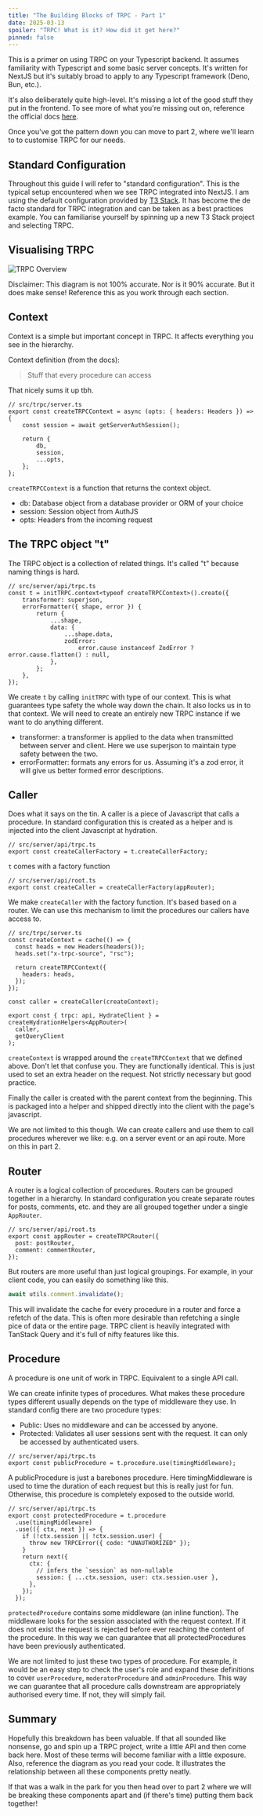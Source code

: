 ```yaml
---
title: "The Building Blocks of TRPC - Part 1"
date: 2025-03-13
spoiler: "TRPC! What is it? How did it get here?"
pinned: false
---
```


This is a primer on using TRPC on your Typescript backend. It assumes familiarity with Typescript and some basic server concepts. It's written for NextJS but it's suitably broad to apply to any Typescript framework (Deno, Bun, etc.).

It's also deliberately quite high-level. It's missing a lot of the good stuff they put in the frontend. To see more of what you're missing out on, reference the official docs [here](https://trpc.io/docs/concepts).

Once you've got the pattern down you can move to part 2, where we'll learn to to customise TRPC for our needs.

## Standard Configuration

Throughout this guide I will refer to "standard configuration". This is the typical setup encountered when we see TRPC integrated into NextJS. I am using the default configuration provided by [T3 Stack](https://create.t3.gg/). It has become the de facto standard for TRPC integration and can be taken as a best practices example. You can familiarise yourself by spinning up a new T3 Stack project and selecting TRPC.

## Visualising TRPC

![TRPC Overview](./img/trpc.png)

Disclaimer: This diagram is not 100% accurate. Nor is it 90% accurate. But it does make sense! Reference this as you work through each section.

## Context

Context is a simple but important concept in TRPC. It affects everything you see in the hierarchy.

Context definition (from the docs):

> Stuff that every procedure can access

That nicely sums it up tbh.

```ts: src/trpc/server.ts
// src/trpc/server.ts
export const createTRPCContext = async (opts: { headers: Headers }) => {
	const session = await getServerAuthSession();

	return {
		db,
		session,
		...opts,
	};
};
```

`createTRPCContext` is a function that returns the context object.

- db: Database object from a database provider or ORM of your choice
- session: Session object from AuthJS
- opts: Headers from the incoming request

## The TRPC object "t"

The TRPC object is a collection of related things. It's called "t" because naming things is hard.

```ts: src/server/api/trpc.ts
// src/server/api/trpc.ts
const t = initTRPC.context<typeof createTRPCContext>().create({
	transformer: superjson,
	errorFormatter({ shape, error }) {
		return {
			...shape,
			data: {
				...shape.data,
				zodError:
					error.cause instanceof ZodError ? error.cause.flatten() : null,
			},
		};
	},
});
```

We create `t` by calling `initTRPC` with type of our context. This is what guarantees type safety the whole way down the chain. It also locks us in to that context. We will need to create an entirely new TRPC instance if we want to do anything different.

- transformer: a transformer is applied to the data when transmitted between server and client. Here we use superjson to maintain type safety between the two.
- errorFormatter: formats any errors for us. Assuming it's a zod error, it will give us better formed error descriptions.

## Caller

Does what it says on the tin. A caller is a piece of Javascript that calls a procedure. In standard configuration this is created as a helper and is injected into the client Javascript at hydration.

```ts: src/server/api/trpc.ts
// src/server/api/trpc.ts
export const createCallerFactory = t.createCallerFactory;
```

`t` comes with a factory function

```ts: src/server/api/root.ts
// src/server/api/root.ts
export const createCaller = createCallerFactory(appRouter);
```

We make `createCaller` with the factory function. It's based based on a router. We can use this mechanism to limit the procedures our callers have access to.

```ts: src/trpc/server.ts
// src/trpc/server.ts
const createContext = cache(() => {
  const heads = new Headers(headers());
  heads.set("x-trpc-source", "rsc");

  return createTRPCContext({
    headers: heads,
  });
});

const caller = createCaller(createContext);

export const { trpc: api, HydrateClient } = createHydrationHelpers<AppRouter>(
  caller,
  getQueryClient
);
```

`createContext` is wrapped around the `createTRPCContext` that we defined above. Don't let that confuse you. They are functionally identical. This is just used to set an extra header on the request. Not strictly necessary but good practice.

Finally the caller is created with the parent context from the beginning. This is packaged into a helper and shipped directly into the client with the page's javascript.

We are not limited to this though. We can create callers and use them to call procedures wherever we like: e.g. on a server event or an api route. More on this in part 2.

## Router

A router is a logical collection of procedures. Routers can be grouped together in a hierarchy. In standard configuration you create separate routes for posts, comments, etc. and they are all grouped together under a single `AppRouter`.

```ts: src/server/api/root.ts
// src/server/api/root.ts
export const appRouter = createTRPCRouter({
  post: postRouter,
  comment: commentRouter,
});
```

But routers are more useful than just logical groupings. For example, in your client code, you can easily do something like this.

```ts
await utils.comment.invalidate();
```

This will invalidate the cache for every procedure in a router and force a refetch of the data. This is often more desirable than refetching a single pice of data or the entire page. TRPC client is heavily integrated with TanStack Query and it's full of nifty features like this.

## Procedure

A procedure is one unit of work in TRPC. Equivalent to a single API call.

We can create infinite types of procedures. What makes these procedure types different usually depends on the type of middleware they use. In standard config there are two procedure types:

- Public: Uses no middleware and can be accessed by anyone.
- Protected: Validates all user sessions sent with the request. It can only be accessed by authenticated users.

```ts: src/server/api/trpc.ts
// src/server/api/trpc.ts
export const publicProcedure = t.procedure.use(timingMiddleware);
```

A publicProcedure is just a barebones procedure. Here timingMiddleware is used to time the duration of each request but this is really just for fun. Otherwise, this procedure is completely exposed to the outside world.

```ts: src/server/api/trpc.ts
// src/server/api/trpc.ts
export const protectedProcedure = t.procedure
  .use(timingMiddleware)
  .use(({ ctx, next }) => {
    if (!ctx.session || !ctx.session.user) {
      throw new TRPCError({ code: "UNAUTHORIZED" });
    }
    return next({
      ctx: {
        // infers the `session` as non-nullable
        session: { ...ctx.session, user: ctx.session.user },
      },
    });
  });
```

`protectedProcedure` contains some middleware (an inline function). The middleware looks for the session associated with the request context. If it does not exist the request is rejected before ever reaching the content of the procedure. In this way we can guarantee that all protectedProcedures have been previously authenticated.

We are not limited to just these two types of procedure. For example, it would be an easy step to check the user's role and expand these definitions to cover `userProcedure`, `moderatorProcedure` and `adminProcedure`. This way we can guarantee that all procedure calls downstream are appropriately authorised every time. If not, they will simply fail.

## Summary

Hopefully this breakdown has been valuable. If that all sounded like nonsense, go and spin up a TRPC project, write a little API and then come back here. Most of these terms will become familiar with a little exposure. Also, reference the diagram as you read your code. It illustrates the relationship between all these components pretty neatly.

If that was a walk in the park for you then head over to part 2 where we will be breaking these components apart and (if there's time) putting them back together!
